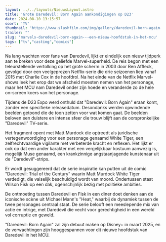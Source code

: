 ```yaml
---
layout: ../../layouts/NieuwsLayout.astro
title: 'Grote Daredevil: Born Again aankondigingen op D23'
date: 2024-08-10 13:15:57
soort: 'TV'
thumbnail: 'https://www.slashfilm.com/img/gallery/daredevil-born-again-d23-shell/intro-1723069743.jpg'
trailer: ""
slug: 'marvels-daredevil-born-again---een-nieuw-hoofdstuk-in-het-mcu'
tags: ["tv","casting","comics"]
---
```


Na lang wachten voor fans van Daredevil, lijkt er eindelijk een nieuw tijdperk aan te breken voor deze geliefde Marvel-superheld. De reis begon met een teleurstellende vertolking op het grote scherm in 2003 door Ben Affleck, gevolgd door een veelgeprezen Netflix-serie die drie seizoenen liep vanaf 2015 met Charlie Cox in de hoofdrol. Na het einde van de Netflix Marvel-shows leek het erop dat we afscheid moesten nemen van het personage, maar het MCU nam Daredevil onder zijn hoede en veranderde zo de hele on-screen koers van het personage.

Tijdens de D23 Expo werd onthuld dat "Daredevil: Born Again" eraan komt, zonder een specifieke releasedatum. Desondanks werden opwindende beelden getoond die de toon zetten voor wat komen gaat. De beelden beloven een duistere en intense sfeer die trouw blijft aan de oorspronkelijke "Daredevil" TV-serie.

Het fragment opent met Matt Murdock die optreedt als juridische vertegenwoordiging voor een personage genaamd White Tiger, een zelfrechtvaardige vigilante met verbeterde kracht en reflexen. Het lijkt er ook op dat een ander karakter met een vergelijkbaar kostuum aanwezig is, mogelijk Muse genaamd, een krankzinnige angstaanjagende kunstenaar uit de "Daredevil"-strips.

Er wordt gesuggereerd dat de serie inspiratie kan putten uit de comic "Daredevil: Trial of the Century" waarin Matt Murdock White Tiger verdedigt, die valselijk beschuldigd wordt van moord. Ondertussen staat Wilson Fisk op een dak, ogenschijnlijk bezig met politieke ambities.

De ontmoeting tussen Daredevil en Fisk in een diner doet denken aan de iconische scène uit Michael Mann's "Heat," waarbij de dynamiek tussen de twee personages centraal staat. De serie belooft een meeslepende mix van actie en intrige, met Daredevil die vecht voor gerechtigheid in een wereld vol corruptie en geweld.

"Daredevil: Born Again" zal zijn debuut maken op Disney+ in maart 2025, en de verwachtingen zijn hooggespannen voor dit nieuwe hoofdstuk van Daredevil in het MCU.
